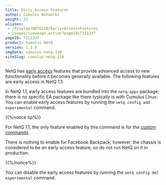 ```yaml
---
title: Early Access Features
author: Cumulus Networks
weight: 33
aliases:
 - /display/NETQ110/Early+Access+Features
 - /pages/viewpage.action?pageId=7111337
pageID: 7111337
product: Cumulus NetQ
version: 1.1.0
imgData: cumulus-netq-110
siteSlug: cumulus-netq-110
---
```

NetQ has [early
access](https://support.cumulusnetworks.com/hc/en-us/articles/202933878-Early-Access-Features-Defined)
features that provide advanced access to new functionality before it
becomes generally available. The following features are early access in
NetQ 1.1:

In NetQ 1.1, early access features are bundled into the `netq-apps`
package; there is no specific EA package like there typically is with
Cumulus Linux. You can enable early access features by running the `netq
config add experimental` command.

{{%notice tip%}}

For NetQ 1.1, the only feature enabled by this command is for the
[custom
commands](/version/cumulus-netq-110/Early-Access-Features/Extending-NetQ-with-Custom-Commands).

There is nothing to enable for Facebook Backpack; however, the chassis
is considered to be an early access feature, so do not run NetQ on it in
production.

{{%/notice%}}

You can disable the early access features by running the `netq config
del experimental` command.

